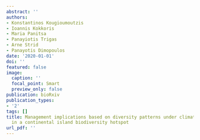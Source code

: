 ```yaml
---
abstract: ''
authors:
- Konstantinos Kougioumoutzis
- Ioannis Kokkoris
- Maria Panitsa
- Panayiotis Trigas
- Arne Strid
- Panayotis Dimopoulos
date: '2020-01-01'
doi: ''
featured: false
image:
  caption: ''
  focal_point: Smart
  preview_only: false
publication: bioRxiv
publication_types:
- '2'
tags: []
title: Management implications based on diversity patterns under climate change scenarios
  in a continental island biodiversity hotspot
url_pdf: ''
---
```


